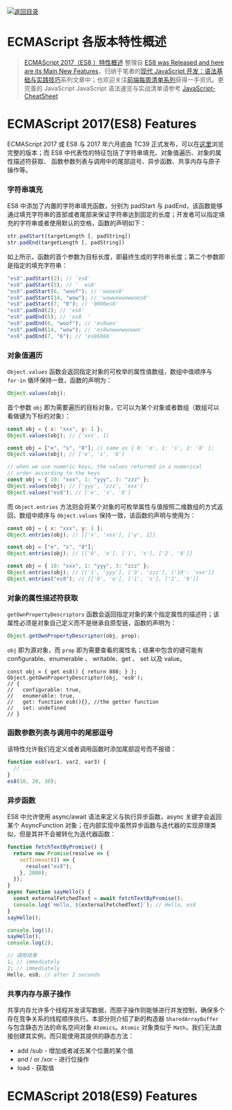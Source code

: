 [![返回目录](https://parg.co/UCb)](https://github.com/wxyyxc1992/Awesome-CheatSheet)

# ECMAScript 各版本特性概述

> [ECMAScript 2017（ES8 ）特性概述](https://zhuanlan.zhihu.com/p/27844393) 整理自 [ES8 was Released and here are its Main New Features](https://parg.co/b10)，归纳于笔者的[现代 JavaScript 开发：语法基础与实践技巧](https://parg.co/b1c)系列文章中；也欢迎关注[前端每周清单系列](https://parg.co/bh1)获得一手资讯。更完善的 JavaScript JavaScript 语法速览与实战清单请参考 [JavaScript-CheatSheet](./JavaScript-CheatSheet.md)

# ECMAScript 2017(ES8) Features

ECMAScript 2017 或 ES8 与 2017 年六月底由 TC39 正式发布，可以在[这里](https://www.ecma-international.org/ecma-262/8.0/index.html)浏览完整的版本；而 ES8 中代表性的特征包括了字符串填充、对象值遍历、对象的属性描述符获取、 函数参数列表与调用中的尾部逗号、异步函数、共享内存与原子操作等。

### 字符串填充

ES8 中添加了内置的字符串填充函数，分别为 padStart 与 padEnd，该函数能够通过填充字符串的首部或者尾部来保证字符串达到固定的长度；开发者可以指定填充的字符串或者使用默认的空格，函数的声明如下：

```js
str.padStart(targetLength [, padString])
str.padEnd(targetLength [, padString])
```

如上所示，函数的首个参数为目标长度，即最终生成的字符串长度；第二个参数即是指定的填充字符串：

```js
"es8".padStart(2); // 'es8'
"es8".padStart(5); // '  es8'
"es8".padStart(6, "woof"); // 'wooes8'
"es8".padStart(14, "wow"); // 'wowwowwowwoes8'
"es8".padStart(7, "0"); // '0000es8'
"es8".padEnd(2); // 'es8'
"es8".padEnd(5); // 'es8  '
"es8".padEnd(6, "woof"); // 'es8woo'
"es8".padEnd(14, "wow"); // 'es8wowwowwowwo'
"es8".padEnd(7, "6"); // 'es86666'
```

### 对象值遍历

`Object.values` 函数会返回指定对象的可枚举的属性值数组，数组中值顺序与 `for-in` 循环保持一致，函数的声明为：

```js
Object.values(obj);
```

首个参数 `obj` 即为需要遍历的目标对象，它可以为某个对象或者数组（数组可以看做键为下标的对象）：

```js
const obj = { x: "xxx", y: 1 };
Object.values(obj); // ['xxx', 1]

const obj = ["e", "s", "8"]; // same as { 0: 'e', 1: 's', 2: '8' };
Object.values(obj); // ['e', 's', '8']

// when we use numeric keys, the values returned in a numerical
// order according to the keys
const obj = { 10: "xxx", 1: "yyy", 3: "zzz" };
Object.values(obj); // ['yyy', 'zzz', 'xxx']
Object.values("es8"); // ['e', 's', '8']
```

而 `Object.entries` 方法则会将某个对象的可枚举属性与值按照二维数组的方式返回，数组中顺序与 `Object.values` 保持一致，该函数的声明与使用为：

```js
const obj = { x: "xxx", y: 1 };
Object.entries(obj); // [['x', 'xxx'], ['y', 1]]

const obj = ["e", "s", "8"];
Object.entries(obj); // [['0', 'e'], ['1', 's'], ['2', '8']]

const obj = { 10: "xxx", 1: "yyy", 3: "zzz" };
Object.entries(obj); // [['1', 'yyy'], ['3', 'zzz'], ['10': 'xxx']]
Object.entries("es8"); // [['0', 'e'], ['1', 's'], ['2', '8']]
```

### 对象的属性描述符获取

`getOwnPropertyDescriptors` 函数会返回指定对象的某个指定属性的描述符；该属性必须是对象自己定义而不是继承自原型链，函数的声明为：

```js
Object.getOwnPropertyDescriptor(obj, prop);
```

`obj` 即为源对象，而 `prop` 即为需要查看的属性名；结果中包含的键可能有 configurable、enumerable 、 writable、get 、 set 以及 value。

```
const obj = { get es8() { return 888; } };
Object.getOwnPropertyDescriptor(obj, 'es8');
// {
//   configurable: true,
//   enumerable: true,
//   get: function es8(){}, //the getter function
//   set: undefined
// }
```

### 函数参数列表与调用中的尾部逗号

该特性允许我们在定义或者调用函数时添加尾部逗号而不报错：

```js
function es8(var1, var2, var3) {
  // ...
}
es8(10, 20, 30);
```

### 异步函数

ES8 中允许使用 async/await 语法来定义与执行异步函数，async 关键字会返回某个 AsyncFunction 对象；在内部实现中虽然异步函数与迭代器的实现原理类似，但是其并不会被转化为迭代器函数：

```js
function fetchTextByPromise() {
  return new Promise(resolve => {
    setTimeout(() => {
      resolve("es8");
    }, 2000);
  });
}
async function sayHello() {
  const externalFetchedText = await fetchTextByPromise();
  console.log(`Hello, ${externalFetchedText}`); // Hello, es8
}
sayHello();

console.log(1);
sayHello();
console.log(2);

// 调用结果
1; // immediately
2; // immediately
Hello, es8; // after 2 seconds
```

### 共享内存与原子操作

共享内存允许多个线程并发读写数据，而原子操作则能够进行并发控制，确保多个存在竞争关系的线程顺序执行。本部分则介绍了新的构造器 `SharedArrayBuffer` 与包含静态方法的命名空间对象 `Atomics`。`Atomic` 对象类似于 `Math`，我们无法直接创建其实例，而只能使用其提供的静态方法：

* add /sub - 增加或者减去某个位置的某个值
* and / or /xor - 进行位操作
* load - 获取值

# ECMAScript 2018(ES9) Features
